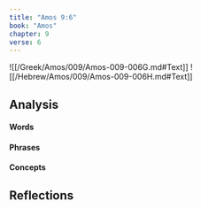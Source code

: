 ```yaml
---
title: "Amos 9:6"
book: "Amos"
chapter: 9
verse: 6
---
```

![[/Greek/Amos/009/Amos-009-006G.md#Text]]
![[/Hebrew/Amos/009/Amos-009-006H.md#Text]]

## Analysis

#### Words

#### Phrases

#### Concepts

## Reflections
